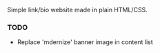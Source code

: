 Simple link/bio website made in plain HTML/CSS.

### TODO

- Replace 'mdernize' banner image in content list
